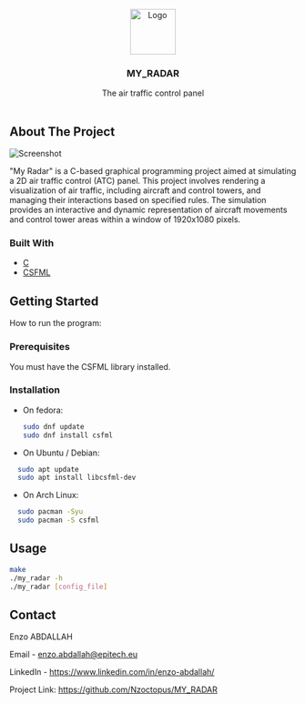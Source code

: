                          
<br/>
<div align="center">
<a href="https://github.com/ShaanCoding/ReadME-Generator">
<img src="https://avatars.githubusercontent.com/u/146715863?v=4" alt="Logo" width="80" height="80">
</a>
<h3 align="center">MY_RADAR</h3>
<p align="center">
The air traffic control panel
<br/>
<br/>

  


</p>
</div>

 ## About The Project

![Screenshot](https://cdn.discordapp.com/attachments/1178592607891357697/1248534599592575048/radar.png?ex=666403f5&is=6662b275&hm=b46ec52cd2c6a84919ad21bb13cdad79b7aff2abed302a47c5a60a40572d7362&)

"My Radar" is a C-based graphical programming project aimed at simulating a 2D air traffic control (ATC) panel. This project involves rendering a visualization of air traffic, including aircraft and control towers, and managing their interactions based on specified rules. The simulation provides an interactive and dynamic representation of aircraft movements and control tower areas within a window of 1920x1080 pixels.
 ### Built With

- [C](https://cplusplus.com/reference/clibrary/)
- [CSFML](https://www.sfml-dev.org/index.php)
 ## Getting Started

How to run the program:
 ### Prerequisites

You must have the CSFML library installed.
 ### Installation

- On fedora:
  ```sh
  sudo dnf update
  sudo dnf install csfml
  ```
- On Ubuntu / Debian:
```sh
  sudo apt update
  sudo apt install libcsfml-dev
```
- On Arch Linux:
```sh
  sudo pacman -Syu
  sudo pacman -S csfml
```
 ## Usage

```sh
make
./my_radar -h
./my_radar [config_file]
```
 ## Contact

Enzo ABDALLAH

Email - enzo.abdallah@epitech.eu

LinkedIn - https://www.linkedin.com/in/enzo-abdallah/

Project Link: https://github.com/Nzoctopus/MY_RADAR
